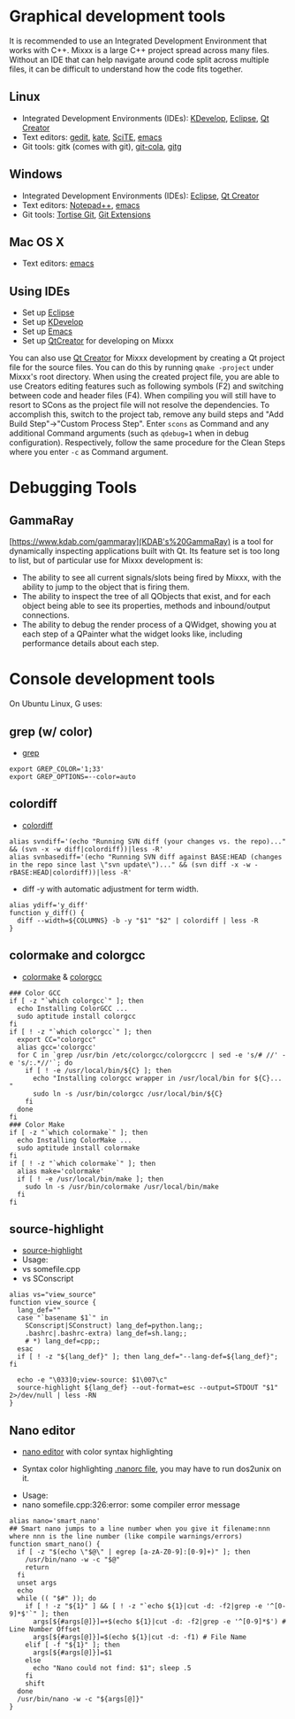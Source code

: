 # Graphical development tools

It is recommended to use an Integrated Development Environment that
works with C++. Mixxx is a large C++ project spread across many files.
Without an IDE that can help navigate around code split across multiple
files, it can be difficult to understand how the code fits together.

## Linux

  - Integrated Development Environments (IDEs):
    [KDevelop](https://www.kdevelop.org/),
    [Eclipse](http://eclipse.org/), [Qt
    Creator](http://wiki.qt.io/Category:Tools::QtCreator)
  - Text editors:
    [gedit](http://www.gnome.org/projects/gedit/screenshots.html),
    [kate](http://kate-editor.org/),
    [SciTE](http://www.scintilla.org/SciTE.html),
    [emacs](https://www.gnu.org/software/emacs/)
  - Git tools: gitk (comes with git),
    [git-cola](http://git-cola.github.io/),
    [gitg](https://wiki.gnome.org/Apps/Gitg/)

## Windows

  - Integrated Development Environments (IDEs):
    [Eclipse](http://eclipse.org/), [Qt
    Creator](http://wiki.qt.io/Category:Tools::QtCreator)
  - Text editors: [Notepad++](http://notepad-plus.sourceforge.net/),
    [emacs](https://www.gnu.org/software/emacs/)
  - Git tools: [Tortise Git](https://tortoisegit.org/), [Git
    Extensions](http://gitextensions.github.io/)

## Mac OS X

  - Text editors: [emacs](https://www.gnu.org/software/emacs/)

## Using IDEs

  - Set up [Eclipse](eclipse)
  - Set up [KDevelop](KDevelop)
  - Set up [Emacs](emacs)
  - Set up [QtCreator](QtCreator) for developing on Mixxx

You can also use [Qt Creator](http://qt-project.org/downloads) for Mixxx
development by creating a Qt project file for the source files. You can
do this by running `qmake -project` under Mixxx's root directory. When
using the created project file, you are able to use Creators editing
features such as following symbols (F2) and switching between code and
header files (F4). When compiling you will still have to resort to SCons
as the project file will not resolve the dependencies. To accomplish
this, switch to the project tab, remove any build steps and "Add Build
Step"-\>"Custom Process Step". Enter `scons` as Command and any
additional Command arguments (such as `qdebug=1` when in debug
configuration). Respectively, follow the same procedure for the Clean
Steps where you enter `-c` as Command argument.

# Debugging Tools

## GammaRay

[https://www.kdab.com/gammaray](KDAB's%20GammaRay) is a tool for
dynamically inspecting applications built with Qt. Its feature set is
too long to list, but of particular use for Mixxx development is:

  - The ability to see all current signals/slots being fired by Mixxx,
    with the ability to jump to the object that is firing them.
  - The ability to inspect the tree of all QObjects that exist, and for
    each object being able to see its properties, methods and
    inbound/output connections.
  - The ability to debug the render process of a QWidget, showing you at
    each step of a QPainter what the widget looks like, including
    performance details about each step.

# Console development tools

On Ubuntu Linux, G uses:

## grep (w/ color)

  - [grep](http://packages.ubuntu.com/hardy/grep)

<!-- end list -->

    export GREP_COLOR='1;33'
    export GREP_OPTIONS=--color=auto

## colordiff

  - [colordiff](http://packages.ubuntu.com/hardy/colordiff)

<!-- end list -->

    alias svndiff='(echo "Running SVN diff (your changes vs. the repo)..." && (svn -x -w diff|colordiff))|less -R'
    alias svnbasediff='(echo "Running SVN diff against BASE:HEAD (changes in the repo since last \"svn update\")..." && (svn diff -x -w -rBASE:HEAD|colordiff))|less -R'

  - diff -y with automatic adjustment for term width.

<!-- end list -->

    alias ydiff='y_diff'
    function y_diff() {
      diff --width=${COLUMNS} -b -y "$1" "$2" | colordiff | less -R
    }

## colormake and colorgcc

  - [colormake](http://packages.ubuntu.com/hardy/colormake) &
    [colorgcc](http://packages.ubuntu.com/hardy/colorgcc)

<!-- end list -->

    ### Color GCC
    if [ -z "`which colorgcc`" ]; then
      echo Installing ColorGCC ...
      sudo aptitude install colorgcc
    fi
    if [ ! -z "`which colorgcc`" ]; then
      export CC="colorgcc"
      alias gcc='colorgcc'
      for C in `grep /usr/bin /etc/colorgcc/colorgccrc | sed -e 's/# //' -e 's/:.*//'`; do
        if [ ! -e /usr/local/bin/${C} ]; then
          echo "Installing colorgcc wrapper in /usr/local/bin for ${C}... "
          sudo ln -s /usr/bin/colorgcc /usr/local/bin/${C}
        fi
      done
    fi
    ### Color Make
    if [ -z "`which colormake`" ]; then
      echo Installing ColorMake ...
      sudo aptitude install colormake
    fi
    if [ ! -z "`which colormake`" ]; then
      alias make='colormake'
      if [ ! -e /usr/local/bin/make ]; then
        sudo ln -s /usr/bin/colormake /usr/local/bin/make
      fi
    fi

## source-highlight

  - [source-highlight](http://packages.ubuntu.com/hardy/source-highlight)
  - Usage: 
  - vs somefile.cpp
  - vs SConscript

<!-- end list -->

    alias vs="view_source"
    function view_source {
      lang_def=""
      case "`basename $1`" in
        SConscript|SConstruct) lang_def=python.lang;;
        .bashrc|.bashrc-extra) lang_def=sh.lang;;
        # *) lang_def=cpp;;
      esac
      if [ ! -z "${lang_def}" ]; then lang_def="--lang-def=${lang_def}"; fi
    
      echo -e "\033]0;view-source: $1\007\c"
      source-highlight ${lang_def} --out-format=esc --output=STDOUT "$1" 2>/dev/null | less -RN
    }

## Nano editor

  - [nano editor](http://nano-editor.org) with color syntax highlighting

<!-- end list -->

  - Syntax color highlighting [.nanorc
    file](http://stacktrace.org/archive/.nanorc), you may have to run
    dos2unix on it.

<!-- end list -->

  - Usage: 
  - nano somefile.cpp:326:error: some compiler error message

<!-- end list -->

    alias nano='smart_nano'
    ## Smart nano jumps to a line number when you give it filename:nnn where nnn is the line number (like compile warnings/errors)
    function smart_nano() {
      if [ -z "$(echo \"$@\" | egrep [a-zA-Z0-9]:[0-9]+)" ]; then
        /usr/bin/nano -w -c "$@"
        return
      fi
      unset args
      echo
      while (( "$#" )); do
        if [ ! -z "${1}" ] && [ ! -z "`echo ${1}|cut -d: -f2|grep -e '^[0-9]*$'`" ]; then
          args[${#args[@]}]=+$(echo ${1}|cut -d: -f2|grep -e '^[0-9]*$') # Line Number Offset
          args[${#args[@]}]=$(echo ${1}|cut -d: -f1) # File Name
        elif [ -f "${1}" ]; then
          args[${#args[@]}]=$1
        else
          echo "Nano could not find: $1"; sleep .5
        fi
        shift
      done
      /usr/bin/nano -w -c "${args[@]}"
    }
